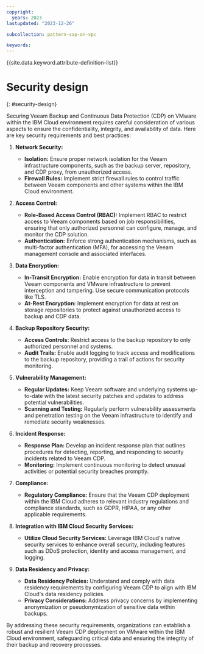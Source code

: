 ```yaml
---
copyright:
  years: 2023
lastupdated: "2023-12-26"

subcollection: pattern-sap-on-vpc

keywords:
---
```

{{site.data.keyword.attribute-definition-list}}

# Security design

{: #security-design}

<!-- text for security design considerations goes here -->


Securing Veeam Backup and Continuous Data Protection (CDP) on VMware within the IBM Cloud environment requires careful consideration of various aspects to ensure the confidentiality, integrity, and availability of data. Here are key security requirements and best practices:

1. **Network Security:**

   * **Isolation:** Ensure proper network isolation for the Veeam infrastructure components, such as the backup server, repository, and CDP proxy, from unauthorized access.
   * **Firewall Rules:** Implement strict firewall rules to control traffic between Veeam components and other systems within the IBM Cloud environment.
2. **Access Control:**

   * **Role-Based Access Control (RBAC):** Implement RBAC to restrict access to Veeam components based on job responsibilities, ensuring that only authorized personnel can configure, manage, and monitor the CDP solution.
   * **Authentication:** Enforce strong authentication mechanisms, such as multi-factor authentication (MFA), for accessing the Veeam management console and associated interfaces.
3. **Data Encryption:**

   * **In-Transit Encryption:** Enable encryption for data in transit between Veeam components and VMware infrastructure to prevent interception and tampering. Use secure communication protocols like TLS.
   * **At-Rest Encryption:** Implement encryption for data at rest on storage repositories to protect against unauthorized access to backup and CDP data.
4. **Backup Repository Security:**

   * **Access Controls:** Restrict access to the backup repository to only authorized personnel and systems.
   * **Audit Trails:** Enable audit logging to track access and modifications to the backup repository, providing a trail of actions for security monitoring.
5. **Vulnerability Management:**

   * **Regular Updates:** Keep Veeam software and underlying systems up-to-date with the latest security patches and updates to address potential vulnerabilities.
   * **Scanning and Testing:** Regularly perform vulnerability assessments and penetration testing on the Veeam infrastructure to identify and remediate security weaknesses.
6. **Incident Response:**

   * **Response Plan:** Develop an incident response plan that outlines procedures for detecting, reporting, and responding to security incidents related to Veeam CDP.
   * **Monitoring:** Implement continuous monitoring to detect unusual activities or potential security breaches promptly.
7. **Compliance:**

   * **Regulatory Compliance:** Ensure that the Veeam CDP deployment within the IBM Cloud adheres to relevant industry regulations and compliance standards, such as GDPR, HIPAA, or any other applicable requirements.
8. **Integration with IBM Cloud Security Services:**

   * **Utilize Cloud Security Services:** Leverage IBM Cloud's native security services to enhance overall security, including features such as DDoS protection, identity and access management, and logging.
9. **Data Residency and Privacy:**

   * **Data Residency Policies:** Understand and comply with data residency requirements by configuring Veeam CDP to align with IBM Cloud's data residency policies.
   * **Privacy Considerations:** Address privacy concerns by implementing anonymization or pseudonymization of sensitive data within backups.

By addressing these security requirements, organizations can establish a robust and resilient Veeam CDP deployment on VMware within the IBM Cloud environment, safeguarding critical data and ensuring the integrity of their backup and recovery processes.
